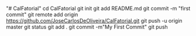 "# CalFatorial" 
cd CalFatorial
git init
git add README.md
git commit -m "first commit"
git remote add origin https://github.com/JoseCarlosDeOliveira/CalFatorial.git
git push -u origin master
git status
git add .
git commit -m"My First Commit"
git push
